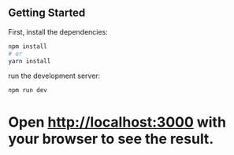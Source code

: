 ## Getting Started

First, install the dependencies:

```bash
npm install
# or
yarn install

```


run the development server:

```bash
npm run dev
```

# Open [http://localhost:3000](http://localhost:3000) with your browser to see the result.
